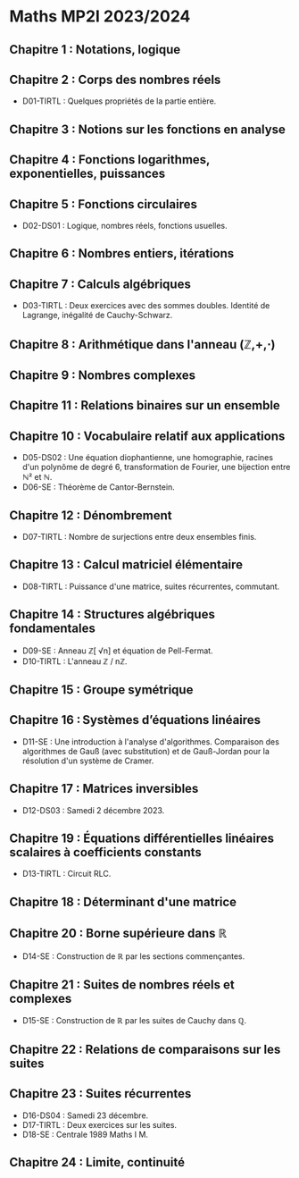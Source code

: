 # Maths MP2I 2023/2024

## Chapitre 1 : Notations, logique

## Chapitre 2 : Corps des nombres réels

- D01-TIRTL : Quelques propriétés de la partie entière.

## Chapitre 3 : Notions sur les fonctions en analyse

## Chapitre 4 : Fonctions logarithmes, exponentielles, puissances

## Chapitre 5 : Fonctions circulaires

- D02-DS01 : Logique, nombres réels, fonctions usuelles.

## Chapitre 6 : Nombres entiers, itérations

## Chapitre 7 : Calculs algébriques

- D03-TIRTL : Deux exercices avec des sommes doubles. Identité de Lagrange, inégalité de Cauchy-Schwarz.

## Chapitre 8 : Arithmétique dans l'anneau (ℤ,+,⋅)

## Chapitre 9 : Nombres complexes


## Chapitre 11 : Relations binaires sur un ensemble

## Chapitre 10 : Vocabulaire relatif aux applications

- D05-DS02 : Une équation diophantienne, une homographie, racines d'un polynôme de degré 6, transformation de Fourier, une bijection entre ℕ² et ℕ.
- D06-SE : Théorème de Cantor-Bernstein.

## Chapitre 12 : Dénombrement

- D07-TIRTL : Nombre de surjections entre deux ensembles finis.

## Chapitre 13 : Calcul matriciel élémentaire

- D08-TIRTL : Puissance d'une matrice, suites récurrentes, commutant.

## Chapitre 14 : Structures algébriques fondamentales

- D09-SE : Anneau ℤ[	√n] et équation de Pell-Fermat.
- D10-TIRTL : L'anneau ℤ / nℤ.

## Chapitre 15 : Groupe symétrique

## Chapitre 16 : Systèmes d’équations linéaires

- D11-SE : Une introduction à l'analyse d'algorithmes. Comparaison des algorithmes de Gauß (avec substitution) et de Gauß-Jordan pour la résolution d'un système de Cramer.

## Chapitre 17 : Matrices inversibles

- D12-DS03 : Samedi 2 décembre 2023.

## Chapitre 19 : Équations différentielles linéaires scalaires à coefficients constants

- D13-TIRTL : Circuit RLC.

## Chapitre 18 : Déterminant d'une matrice


## Chapitre 20 : Borne supérieure dans ℝ

- D14-SE : Construction de ℝ par les sections commençantes.

## Chapitre 21 : Suites de nombres réels et complexes

- D15-SE : Construction de ℝ par les suites de Cauchy dans ℚ.


## Chapitre 22 : Relations de comparaisons sur les suites

## Chapitre 23 : Suites récurrentes

- D16-DS04 : Samedi 23 décembre.
- D17-TIRTL : Deux exercices sur les suites.
- D18-SE : Centrale 1989 Maths I M.

## Chapitre 24 : Limite, continuité

